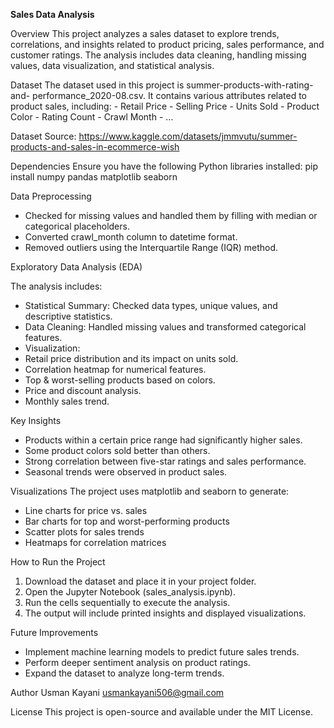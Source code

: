 **Sales Data Analysis**

Overview
This project analyzes a sales dataset to explore trends, correlations, and insights related to product pricing, sales performance, and customer ratings. The analysis includes data cleaning, handling missing values, data visualization, and statistical analysis.

Dataset
The dataset used in this project is summer-products-with-rating-and- performance_2020-08.csv. It contains various attributes related to product sales, including: - Retail Price - Selling Price - Units Sold - Product Color - Rating Count - Crawl Month - …

Dataset Source: https://www.kaggle.com/datasets/jmmvutu/summer-products-and-sales-in-ecommerce-wish

Dependencies
Ensure you have the following Python libraries installed: pip install numpy pandas matplotlib seaborn

Data Preprocessing

- Checked for missing values and handled them by filling with median or categorical placeholders.
- Converted crawl_month column to datetime format.
- Removed outliers using the Interquartile Range (IQR) method.

Exploratory Data Analysis (EDA)

The analysis includes:

- Statistical Summary: Checked data types, unique values, and descriptive statistics.
- Data Cleaning: Handled missing values and transformed categorical features.
- Visualization:
- Retail price distribution and its impact on units sold.
- Correlation heatmap for numerical features.
- Top & worst-selling products based on colors.
- Price and discount analysis.
- Monthly sales trend.

Key Insights

- Products within a certain price range had significantly higher sales.
- Some product colors sold better than others.
- Strong correlation between five-star ratings and sales performance.
- Seasonal trends were observed in product sales.

Visualizations
The project uses matplotlib and seaborn to generate:

- Line charts for price vs. sales
- Bar charts for top and worst-performing products
- Scatter plots for sales trends
- Heatmaps for correlation matrices

How to Run the Project

1. Download the dataset and place it in your project folder.
2. Open the Jupyter Notebook (sales_analysis.ipynb).
3. Run the cells sequentially to execute the analysis.
4. The output will include printed insights and displayed visualizations.

Future Improvements

- Implement machine learning models to predict future sales trends.
- Perform deeper sentiment analysis on product ratings.
- Expand the dataset to analyze long-term trends.

Author
Usman Kayani <usmankayani506@gmail.com>

License
This project is open-source and available under the MIT License.
